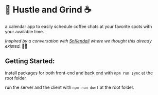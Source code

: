 # 🕺 Hustle and Grind ☕

a calendar app to easily schedule coffee chats at your favorite spots with your available time.

_Inspired by a conversation with [SnKendall](https://github.com/snkendall) where we thought this already existed._ 💁‍♀️

## Getting Started:

install packages for both front-end and back end with `npm run sync` at the root folder

run the server and the client with `npm run duel` at the root folder.
